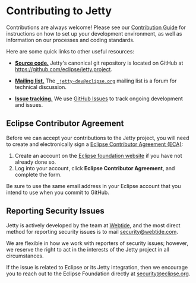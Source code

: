 Contributing to Jetty
=====================

Contributions are always welcome!
Please see our [Contribution Guide](https://eclipse.dev/jetty/documentation/jetty-12/contribution-guide/index.html) for instructions on how to set up your development environment, as well as information on our processes and coding standards.

Here are some quick links to other useful resources:

* [**Source code.**](https://github.com/eclipse/jetty.project) Jetty's canonical git repository is located on GitHub at https://github.com/eclipse/jetty.project.

* [**Mailing list.**](https://dev.eclipse.org/mailman/listinfo/jetty-dev) The [` jetty-dev@eclipse.org`](https://dev.eclipse.org/mailman/listinfo/jetty-dev) mailing list is a forum for technical discussion.

* [**Issue tracking.**](https://github.com/eclipse/jetty.project/issues) We use [GitHub Issues](https://github.com/eclipse/jetty.project/issues) to track ongoing development and issues.



Eclipse Contributor Agreement
------------------------------
Before we can accept your contributions to the Jetty project, you will need to create and electronically sign a [Eclipse Contributor Agreement (ECA)](http://www.eclipse.org/legal/ecafaq.php):

1. Create an account on the [Eclipse foundation website](https://accounts.eclipse.org/user/login/) if you have not already done so.
2. Log into your account, click **Eclipse Contributor Agreement**, and complete the form.

Be sure to use the same email address in your Eclipse account that you intend to use when you commit to GitHub.


Reporting Security Issues
-------------------------
Jetty is actively developed by the team at [Webtide](https://webtide.com/), and the most direct method for reporting security issues is to mail [security@webtide.com](mailto:security@webtide.com).

We are flexible in how we work with reporters of security issues; however, we reserve the right to act in the interests of the Jetty project in all circumstances.

If the issue is related to Eclipse or its Jetty integration, then we encourage you to reach out to the Eclipse Foundation directly at [security@eclipse.org](mailto:security@eclipse.org).
